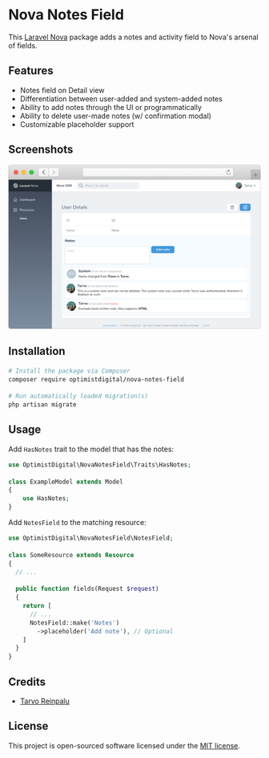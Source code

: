 # Nova Notes Field

This [Laravel Nova](https://nova.laravel.com) package adds a notes and activity field to Nova's arsenal of fields.

## Features

- Notes field on Detail view
- Differentiation between user-added and system-added notes
- Ability to add notes through the UI or programmatically
- Ability to delete user-made notes (w/ confirmation modal)
- Customizable placeholder support

## Screenshots

![Detail view](docs/detail.png)

## Installation

```bash
# Install the package via Composer
composer require optimistdigital/nova-notes-field

# Run automatically loaded migration(s)
php artisan migrate
```

## Usage

Add `HasNotes` trait to the model that has the notes:

```php
use OptimistDigital\NovaNotesField\Traits\HasNotes;

class ExampleModel extends Model
{
    use HasNotes;
}
```

Add `NotesField` to the matching resource:

```php
use OptimistDigital\NovaNotesField\NotesField;

class SomeResource extends Resource
{
  // ...

  public function fields(Request $request)
  {
    return [
      // ...
      NotesField::make('Notes')
        ->placeholder('Add note'), // Optional
    ]
  }
}
```

## Credits

- [Tarvo Reinpalu](https://github.com/Tarpsvo)

## License

This project is open-sourced software licensed under the [MIT license](LICENSE.md).

